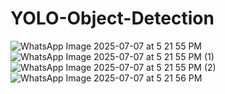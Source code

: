 # YOLO-Object-Detection
![WhatsApp Image 2025-07-07 at 5 21 55 PM](https://github.com/user-attachments/assets/4f6e2585-97ab-43dd-888b-dc1f759a3a95)
![WhatsApp Image 2025-07-07 at 5 21 55 PM (1)](https://github.com/user-attachments/assets/3eb8a54e-8ec8-458f-8a9d-c52ad45b73bc)
![WhatsApp Image 2025-07-07 at 5 21 55 PM (2)](https://github.com/user-attachments/assets/1cc2c8df-1886-4a8c-8bfc-a42e85f9c498)
![WhatsApp Image 2025-07-07 at 5 21 56 PM](https://github.com/user-attachments/assets/b3763eb1-8c61-430b-b206-43de7beb323b)
